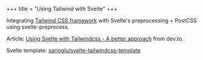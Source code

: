 +++
title = "Using Tailwind with Svelte"
+++

Integrating [Tailwind CSS framework](https://tailwindcss.com/) with Svelte's preprocessing + PostCSS using svelte-preprocess.

Article: [Using Svelte with Tailwindcss - A better approach](https://dev.to/sarioglu/using-svelte-with-tailwindcss-a-better-approach-47ph) from dev.to.

Svelte template: [sarioglu/svelte-tailwindcss-template](https://github.com/sarioglu/svelte-tailwindcss-template)
